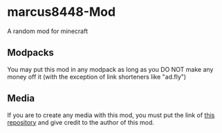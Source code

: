 # marcus8448-Mod
A random mod for minecraft

Modpacks
----------------------
You may put this mod in any modpack as long as you DO NOT make any money off it (with the exception of link shorteners like "ad.fly")

Media
------------
If you are to create any media with this mod, you must put the link of [this repository](https://github.com/marcus8448/marcus8448-Mod) and give credit to the author of this mod.
